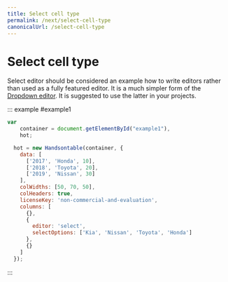 ```yaml
---
title: Select cell type
permalink: /next/select-cell-type
canonicalUrl: /select-cell-type
---
```


# Select cell type

Select editor should be considered an example how to write editors rather than used as a fully featured editor. It is a much simpler form of the [Dropdown editor](dropdown.md). It is suggested to use the latter in your projects.

::: example #example1
```js
var
    container = document.getElementById("example1"),
    hot;

  hot = new Handsontable(container, {
    data: [
      ['2017', 'Honda', 10],
      ['2018', 'Toyota', 20],
      ['2019', 'Nissan', 30]
    ],
    colWidths: [50, 70, 50],
    colHeaders: true,
    licenseKey: 'non-commercial-and-evaluation',
    columns: [
      {},
      {
        editor: 'select',
        selectOptions: ['Kia', 'Nissan', 'Toyota', 'Honda']
      },
      {}
    ]
  });
```
:::
